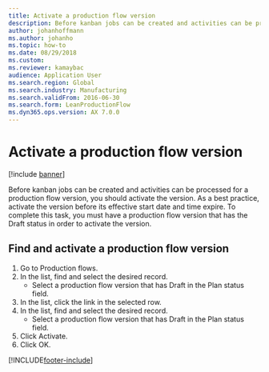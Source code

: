 ```yaml
--- 
title: Activate a production flow version
description: Before kanban jobs can be created and activities can be processed for a production flow version, you should activate the version. 
author: johanhoffmann
ms.author: johanho
ms.topic: how-to
ms.date: 08/29/2018
ms.custom:
ms.reviewer: kamaybac 
audience: Application User 
ms.search.region: Global
ms.search.industry: Manufacturing
ms.search.validFrom: 2016-06-30
ms.search.form: LeanProductionFlow 
ms.dyn365.ops.version: AX 7.0.0 
---
```


# Activate a production flow version

[!include [banner](../../includes/banner.md)]

Before kanban jobs can be created and activities can be processed for a production flow version, you should activate the version. As a best practice, activate the version before its effective start date and time expire. To complete this task, you must have a production flow version that has the Draft status in order to activate the version. 


## Find and activate a production flow version
1. Go to Production flows.
2. In the list, find and select the desired record.
    * Select a production flow version that has Draft in the Plan status field.  
3. In the list, click the link in the selected row.
4. In the list, find and select the desired record.
    * Select a production flow version that has Draft in the Plan status field.  
5. Click Activate.
6. Click OK.



[!INCLUDE[footer-include](../../../includes/footer-banner.md)]